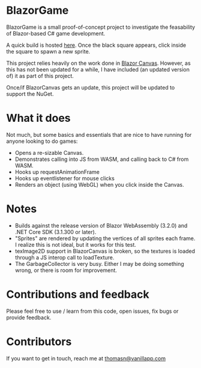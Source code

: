 # BlazorGame
BlazorGame is a small proof-of-concept project to investigate the feasability of Blazor-based C# game development.

A quick build is hosted [here](https://blazorgametestbuild.azurewebsites.net/). Once the black square appears, click inside the square to spawn a new sprite. 

This project relies heavily on the work done in [Blazor Canvas](https://github.com/BlazorExtensions/Canvas). However, as this has not been updated for a while, I have included (an updated version of) it as part of this project.

Once/if BlazorCanvas gets an update, this project will be updated to support the NuGet.

# What it does

Not much, but some basics and essentials that are nice to have running for anyone looking to do games:

- Opens a re-sizable Canvas.
- Demonstrates calling into JS from WASM, and calling back to C# from WASM.
- Hooks up requestAnimationFrame
- Hooks up eventlistener for mouse clicks
- Renders an object (using WebGL) when you click inside the Canvas.

# Notes

- Builds against the release version of Blazor WebAssembly (3.2.0) and .NET Core SDK (3.1.300 or later).
- "Sprites" are rendered by updating the vertices of all sprites each frame. I realize this is not ideal, but it works for this test.
- texImage2D support in BlazorCanvas is broken, so the textures is loaded through a JS interop call to loadTexture.
- The GarbageCollector is very busy. Either I may be doing something wrong, or there is room for improvement.

# Contributions and feedback

Please feel free to use / learn from this code, open issues, fix bugs or provide feedback.

# Contributors

If you want to get in touch, reach me at thomasn@vanillapp.com

